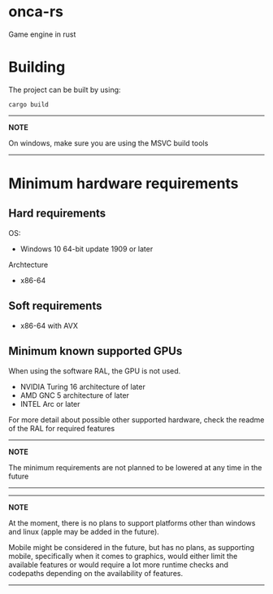 # onca-rs
Game engine in rust

# Building

The project can be built by using:

```
cargo build
```
---
**NOTE**

On windows, make sure you are using the MSVC build tools

---

# Minimum hardware requirements

## Hard requirements

OS:
- Windows 10 64-bit update 1909 or later

Archtecture
- x86-64

## Soft requirements

- x86-64 with AVX

## Minimum known supported GPUs

When using the software RAL, the GPU is not used.

- NVIDIA Turing 16 architecture of later
- AMD GNC 5 architecture of later
- INTEL Arc or later

For more detail about possible other supported hardware, check the readme of the RAL for required features

---
**NOTE**

The minimum requirements are not planned to be lowered at any time in the future

---

---
**NOTE**

At the moment, there is no plans to support platforms other than windows and linux (apple may be added in the future).

Mobile might be considered in the future, but has no plans, as supporting mobile, specifically when it comes to graphics, would either limit the available features or would require a lot more runtime checks and codepaths depending on the availability of features.

---